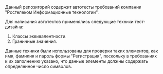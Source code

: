 Данный репозиторий содержит автотесты требований компании "Ростелеком Информационные технологии". 

Для написания автотестов применялись следующие техники тест-дизайна:
1. Классы эквивалентности. 
2. Граничные значения.

Данные техники были использованы для проверки таких элементов, как имя, фамилия и пароль формы "Регистрация", поскольку в требованиях к их заполнению указано, что данные элементы должны содержать определенное число символов.
